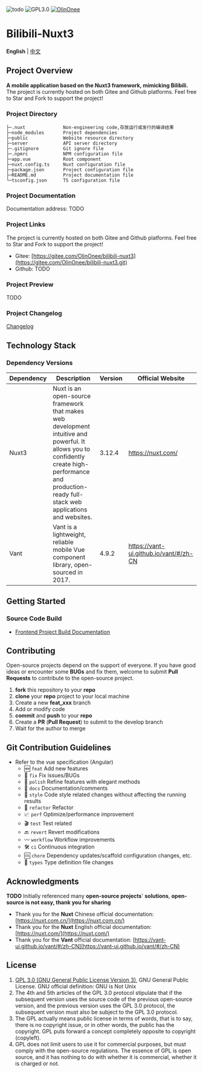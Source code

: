 <p>
  <img src="https://img.shields.io/badge/Nuxt3-3.12.4-green" alt="todo"/>
  <img src="https://img.shields.io/badge/license-GPL3.0-blue" alt="GPL3.0"/>
  <a target="_blank" href="https://gitee.com/OlinOnee">
    <img src="https://img.shields.io/badge/Author-OlinOnee-ff69b4" alt="OlinOnee">
  </a>
</p>

# Bilibili-Nuxt3
**English** | [中文](./README.md)

## Project Overview

**A mobile application based on the Nuxt3 framework, mimicking Bilibili.** The project is currently hosted on both Gitee and Github platforms. Feel free to Star and Fork to support the project!

### Project Directory

```shell
├─.nuxt              Non-engineering code,存放运行或发行的编译结果
├─node_modules       Project dependencies
├─public             Website resource directory
├─server             API server directory
├─.gitignore         Git ignore file
├─.npmrc             NPM configuration file
├─app.vue            Root component
├─nuxt.config.ts     Nuxt configuration file
├─package.json       Project configuration file
├─README.md          Project documentation file
└─tsconfig.json      TS configuration file
```

### Project Documentation

Documentation address: TODO

### Project Links

The project is currently hosted on both Gitee and Github platforms. Feel free to Star and Fork to support the project!

- Gitee: [https://gitee.com/OlinOnee/bilibili-nuxt3](https://gitee.com/OlinOnee/bilibili-nuxt3.git)
- Github: TODO

### Project Preview
TODO

### Project Changelog
[Changelog]()

## Technology Stack

### Dependency Versions

| Dependency | Description | Version | Official Website |
|------------|-------------|---------|------------------|
| Nuxt3 | Nuxt is an open-source framework that makes web development intuitive and powerful. It allows you to confidently create high-performance and production-ready full-stack web applications and websites. | 3.12.4 | https://nuxt.com/ |
| Vant | Vant is a lightweight, reliable mobile Vue component library, open-sourced in 2017. | 4.9.2 | https://vant-ui.github.io/vant/#/zh-CN |

## Getting Started

### Source Code Build

- [Frontend Project Build Documentation]()

## Contributing

Open-source projects depend on the support of everyone. If you have good ideas or encounter some **BUGs** and fix them, welcome to submit **Pull Requests** to contribute to the open-source project.

1. **fork** this repository to your **repo**
2. **clone** your **repo** project to your local machine
3. Create a new **feat_xxx** branch
4. Add or modify code
5. **commit** and **push** to your **repo**
6. Create a **PR** (**Pull Request**) to submit to the develop branch
7. Wait for the author to merge

## Git Contribution Guidelines
- Refer to the vue specification (Angular) 
  - 🆕 `feat` Add new features
  - 🐞 `fix` Fix issues/BUGs
  - 🧽 `polish` Refine features with elegant methods
  - 📝 `docs` Documentation/comments
  - 🎨 `style` Code style related changes without affecting the running results
  - 🧬 `refactor` Refactor
  - 📈 `perf` Optimize/performance improvement
  - 🎬 `test` Test related
  - 🔙 `revert` Revert modifications
  - 〰 `workflow` Workflow improvements
  - 🛠 `ci` Continuous integration
  - 🆒 `chore` Dependency updates/scaffold configuration changes, etc.
  - 💱 `types` Type definition file changes

## Acknowledgments

**TODO** Initially referenced many **open-source projects**' **solutions**, **open-source is not easy, thank you for sharing**

- Thank you for the **Nuxt** Chinese official documentation: [https://nuxt.com.cn/](https://nuxt.com.cn/)
- Thank you for the **Nuxt** English official documentation: [https://nuxt.com/](https://nuxt.com/)
- Thank you for the **Vant** official documentation: [https://vant-ui.github.io/vant/#/zh-CN](https://vant-ui.github.io/vant/#/zh-CN)

## License

1. [GPL 3.0 (GNU General Public License Version 3)](https://www.gnu.org/licenses/gpl-3.0.txt), GNU General Public License. GNU official definition: GNU is Not Unix
2. The 4th and 5th articles of the GPL 3.0 protocol stipulate that if the subsequent version uses the source code of the previous open-source version, and the previous version uses the GPL 3.0 protocol, the subsequent version must also be subject to the GPL 3.0 protocol.
3. The GPL actually means public license in terms of words, that is to say, there is no copyright issue, or in other words, the public has the copyright. GPL puts forward a concept completely opposite to copyright (copyleft).
4. GPL does not limit users to use it for commercial purposes, but must comply with the open-source regulations. The essence of GPL is open source, and it has nothing to do with whether it is commercial, whether it is charged or not.